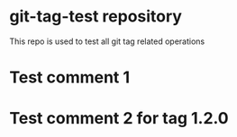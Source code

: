# git-tag-test repository
This repo is used to test all git tag related operations

# Test comment 1

# Test comment 2 for tag 1.2.0
